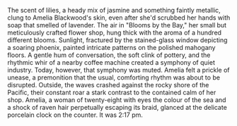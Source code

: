 The scent of lilies, a heady mix of jasmine and something faintly metallic, clung to Amelia Blackwood's skin, even after she'd scrubbed her hands with soap that smelled of lavender.  The air in "Blooms by the Bay," her small but meticulously crafted flower shop, hung thick with the aroma of a hundred different blooms.  Sunlight, fractured by the stained-glass window depicting a soaring phoenix, painted intricate patterns on the polished mahogany floors.  A gentle hum of conversation, the soft clink of pottery, and the rhythmic whir of a nearby coffee machine created a symphony of quiet industry.  Today, however, that symphony was muted.  Amelia felt a prickle of unease, a premonition that the usual, comforting rhythm was about to be disrupted.  Outside, the waves crashed against the rocky shore of the Pacific, their constant roar a stark contrast to the contained calm of her shop.  Amelia, a woman of twenty-eight with eyes the colour of the sea and a shock of raven hair perpetually escaping its braid, glanced at the delicate porcelain clock on the counter.  It was 2:17 pm.
